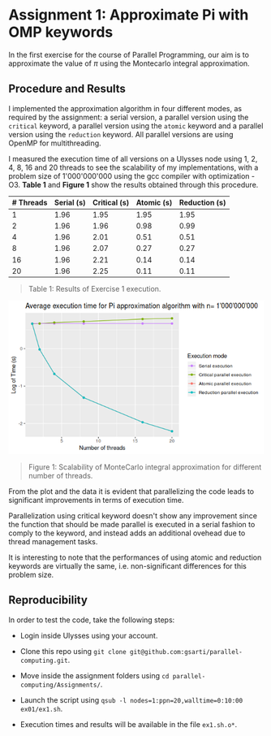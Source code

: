 # Assignment 1: Approximate Pi with OMP keywords

In the first exercise for the course of Parallel Programming, our aim is to approximate the value of $\pi$ using the Montecarlo integral approximation.

## Procedure and Results

I implemented the approximation algorithm in four different modes, as required by the assignment: a serial version, a parallel version using the `critical` keyword, a parallel version using the `atomic` keyword and a parallel version using the `reduction` keyword. All parallel versions are using OpenMP for multithreading.

I measured the execution time of all versions on a Ulysses node using 1, 2, 4, 8, 16 and 20 threads to see the scalability of my implementations, with a problem size of 1'000'000'000 using the gcc compiler with optimization -O3. **Table 1** and **Figure 1** show the results obtained through this procedure.

| # Threads | Serial (s) | Critical (s) | Atomic (s) | Reduction (s) |
|-----------|------------|--------------|------------|---------------|
| 1         | 1.96       | 1.95         | 1.95       | 1.95          |
| 2         | 1.96       | 1.96         | 0.98       | 0.99          |
| 4         | 1.96       | 2.01         | 0.51       | 0.51          |
| 8         | 1.96       | 2.07         | 0.27       | 0.27          |
| 16        | 1.96       | 2.21         | 0.14       | 0.14          |
| 20        | 1.96       | 2.25         | 0.11       | 0.11          |
> Table 1: Results of Exercise 1 execution.

![Average execution time for Pi approximation](img/ex1.png)
> Figure 1: Scalability of MonteCarlo integral approximation for different number of threads.

From the plot and the data it is evident that parallelizing the code leads to significant improvements in terms of execution time.

Parallelization using critical keyword doesn't show any improvement since the function that should be made parallel is executed in a serial fashion to comply to the keyword, and instead adds an additional ovehead due to thread management tasks.

It is interesting to note that the performances of using atomic and reduction keywords are virtually the same, i.e. non-significant differences for this problem size.

## Reproducibility

In order to test the code, take the following steps:

* Login inside Ulysses using your account.

* Clone this repo using `git clone git@github.com:gsarti/parallel-computing.git`.

* Move inside the assignment folders using `cd parallel-computing/Assignments/`.

* Launch the script using `qsub -l nodes=1:ppn=20,walltime=0:10:00 ex01/ex1.sh`.

* Execution times and results will be available in the file `ex1.sh.o*`.